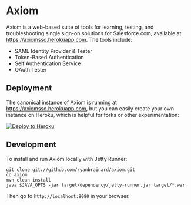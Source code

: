 # Axiom
Axiom is a web-based suite of tools for learning, testing, and troubleshooting single sign-on solutions for Salesforce.com,
available at <https://axiomsso.herokuapp.com>. 
The tools include:

 * SAML Identity Provider & Tester
 * Token-Based Authentication
 * Self Authentication Service
 * OAuth Tester

## Deployment

The canonical instance of Axiom is running at <https://axiomsso.herokuapp.com>,
but you can easily create your own instance on Heroku, 
which is helpful for forks or other experimentation:

[![Deploy to Heroku](https://www.herokucdn.com/deploy/button.png)](https://heroku.com/deploy?template=https://github.com/ryanbrainard/axiom)

## Development

To install and run Axiom locally with Jetty Runner:

    git clone git://github.com/ryanbrainard/axiom.git
    cd axiom
    mvn clean install
    java $JAVA_OPTS -jar target/dependency/jetty-runner.jar target/*.war

Then go to `http://localhost:8080` in your browser.
